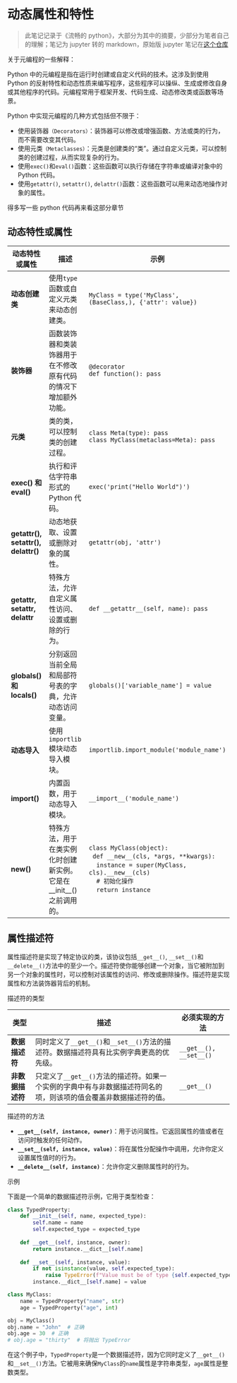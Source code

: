 # 动态属性和特性

> 此笔记记录于《流畅的 python》，大部分为其中的摘要，少部分为笔者自己的理解；笔记为 jupyter 转的 markdown，原始版 jupyter 笔记在[这个仓库](https://github.com/Justin3go/fluent-python-note)

关于元编程的一些解释：

Python 中的元编程是指在运行时创建或自定义代码的技术。这涉及到使用 Python 的反射特性和动态性质来编写程序，这些程序可以操纵、生成或修改自身或其他程序的代码。元编程常用于框架开发、代码生成、动态修改类或函数等场景。

Python 中实现元编程的几种方式包括但不限于：

- 使用装饰器`（Decorators）`：装饰器可以修改或增强函数、方法或类的行为，而不需要改变其代码。
- 使用元类`（Metaclasses）`：元类是创建类的“类”。通过自定义元类，可以控制类的创建过程，从而实现复杂的行为。
- 使用`exec()`和`eval()`函数：这些函数可以执行存储在字符串或编译对象中的 Python 代码。
- 使用`getattr()`, `setattr()`, `delattr()`函数：这些函数可以用来动态地操作对象的属性。

得多写一些 python 代码再来看这部分章节

## 动态特性或属性

| 动态特性或属性 | 描述 | 示例 |
| --------------- | ---- | ---- |
| **动态创建类** | 使用`type`函数或自定义元类来动态创建类。 | `MyClass = type('MyClass', (BaseClass,), {'attr': value})` |
| **装饰器** | 函数装饰器和类装饰器用于在不修改原有代码的情况下增加额外功能。 | `@decorator`<br>`def function(): pass` |
| **元类** | 类的类，可以控制类的创建过程。 | `class Meta(type): pass`<br>`class MyClass(metaclass=Meta): pass` |
| **exec() 和 eval()** | 执行和评估字符串形式的 Python 代码。 | `exec('print("Hello World")')` |
| **getattr(), setattr(), delattr()** | 动态地获取、设置或删除对象的属性。 | `getattr(obj, 'attr')` |
| **__getattr__, __setattr__, __delattr__** | 特殊方法，允许自定义属性访问、设置或删除的行为。 | `def __getattr__(self, name): pass` |
| **globals() 和 locals()** | 分别返回当前全局和局部符号表的字典，允许动态访问变量。 | `globals()['variable_name'] = value` |
| **动态导入** | 使用`importlib`模块动态导入模块。 | `importlib.import_module('module_name')` |
| **__import__()** | 内置函数，用于动态导入模块。 | `__import__('module_name')` |
| **__new__()** | 特殊方法，用于在类实例化时创建新实例。它是在__init__()之前调用的。 | `class MyClass(object):`<br>&nbsp;&nbsp;`def __new__(cls, *args, **kwargs):`<br>&nbsp;&nbsp;&nbsp;&nbsp;`instance = super(MyClass, cls).__new__(cls)`<br>&nbsp;&nbsp;&nbsp;&nbsp;`# 初始化操作`<br>&nbsp;&nbsp;&nbsp;&nbsp;`return instance` |


## 属性描述符

属性描述符是实现了特定协议的类，该协议包括`__get__()`, `__set__()`和`__delete__()`方法中的至少一个。描述符使你能够创建一个对象，当它被附加到另一个对象的属性时，可以控制对该属性的访问、修改或删除操作。描述符是实现属性和方法装饰器背后的机制。

描述符的类型

| 类型 | 描述 | 必须实现的方法 |
| ---- | ---- | -------------- |
| **数据描述符** | 同时定义了`__get__()`和`__set__()`方法的描述符。数据描述符具有比实例字典更高的优先级。 | `__get__(), __set__()` |
| **非数据描述符** | 只定义了`__get__()`方法的描述符。如果一个实例的字典中有与非数据描述符同名的项，则该项的值会覆盖非数据描述符的值。 | `__get__()` |

描述符的方法

- **`__get__(self, instance, owner)`**：用于访问属性。它返回属性的值或者在访问时触发的任何动作。
- **`__set__(self, instance, value)`**：将在属性分配操作中调用，允许你定义设置属性值时的行为。
- **`__delete__(self, instance)`**：允许你定义删除属性时的行为。

示例

下面是一个简单的数据描述符示例，它用于类型检查：

```python
class TypedProperty:
    def __init__(self, name, expected_type):
        self.name = name
        self.expected_type = expected_type
    
    def __get__(self, instance, owner):
        return instance.__dict__[self.name]
    
    def __set__(self, instance, value):
        if not isinstance(value, self.expected_type):
            raise TypeError(f"Value must be of type {self.expected_type}")
        instance.__dict__[self.name] = value

class MyClass:
    name = TypedProperty("name", str)
    age = TypedProperty("age", int)

obj = MyClass()
obj.name = "John"  # 正确
obj.age = 30  # 正确
# obj.age = "thirty"  # 将抛出 TypeError
```

在这个例子中，`TypedProperty`是一个数据描述符，因为它同时定义了`__get__()`和`__set__()`方法。它被用来确保`MyClass`的`name`属性是字符串类型，`age`属性是整数类型。
